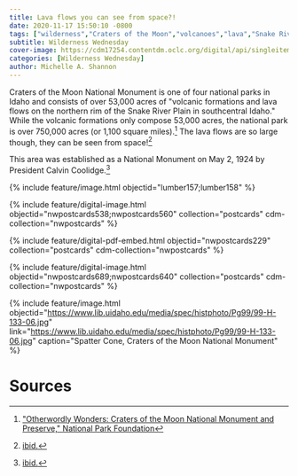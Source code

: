 ```yaml
---
title: Lava flows you can see from space?!
date: 2020-11-17 15:50:10 -0800
tags: ["wilderness","Craters of the Moon","volcanoes","lava","Snake River"]
subtitle: Wilderness Wednesday
cover-image: https://cdm17254.contentdm.oclc.org/digital/api/singleitem/image/pdf/nwpostcards/229/default.png
categories: [Wilderness Wednesday]
author: Michelle A. Shannon
---
```


Craters of the Moon National Monument is one of four national parks in Idaho and consists of over 53,000 acres of "volcanic formations and lava flows on the northern rim of the Snake River Plain in southcentral Idaho." While the volcanic formations only compose 53,000 acres, the national park is over 750,000 acres (or 1,100 square miles).[^1] The lava flows are so large though, they can be seen from space![^2]

This area was established as a National Monument on May 2, 1924 by President Calvin Coolidge.[^3]

{% include feature/image.html objectid="lumber157;lumber158" %}

{% include feature/digital-image.html objectid="nwpostcards538;nwpostcards560" collection="postcards" cdm-collection="nwpostcards" %}

{% include feature/digital-pdf-embed.html objectid="nwpostcards229" collection="postcards" cdm-collection="nwpostcards" %}

{% include feature/digital-image.html objectid="nwpostcards689;nwpostcards640" collection="postcards" cdm-collection="nwpostcards" %}

<!--- DEVIN: the below image is from Hist Photo. Is that technically a digital collection or is the image.html include correct? --->

{% include feature/image.html objectid="https://www.lib.uidaho.edu/media/spec/histphoto/Pg99/99-H-133-06.jpg" link="https://www.lib.uidaho.edu/media/spec/histphoto/Pg99/99-H-133-06.jpg" caption="Spatter Cone, Craters of the Moon National Monument" %}


# Sources

[^1]: ["Otherwordly Wonders: Craters of the Moon National Monument and Preserve," National Park Foundation](https://www.nationalparks.org/explore-parks/craters-moon-national-monument-and-preserve#:~:text=Park%20Information,River%20Plain%20in%20southcentral%20Idaho.)

[^2]: [ibid.](https://www.nationalparks.org/explore-parks/craters-moon-national-monument-and-preserve#:~:text=Park%20Information,River%20Plain%20in%20southcentral%20Idaho.)

[^3]: [ibid.](https://www.nationalparks.org/explore-parks/craters-moon-national-monument-and-preserve#:~:text=Park%20Information,River%20Plain%20in%20southcentral%20Idaho.)